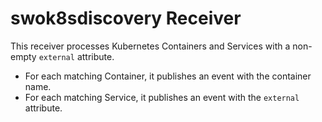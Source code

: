 # swok8sdiscovery Receiver

This receiver processes Kubernetes Containers and Services with a non-empty `external` attribute.

- For each matching Container, it publishes an event with the container name.
- For each matching Service, it publishes an event with the `external` attribute.
